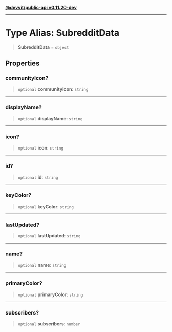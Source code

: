 [**@devvit/public-api v0.11.20-dev**](../../README.md)

---

# Type Alias: SubredditData

> **SubredditData** = `object`

## Properties

<a id="communityicon"></a>

### communityIcon?

> `optional` **communityIcon**: `string`

---

<a id="displayname"></a>

### displayName?

> `optional` **displayName**: `string`

---

<a id="icon"></a>

### icon?

> `optional` **icon**: `string`

---

<a id="id"></a>

### id?

> `optional` **id**: `string`

---

<a id="keycolor"></a>

### keyColor?

> `optional` **keyColor**: `string`

---

<a id="lastupdated"></a>

### lastUpdated?

> `optional` **lastUpdated**: `string`

---

<a id="name"></a>

### name?

> `optional` **name**: `string`

---

<a id="primarycolor"></a>

### primaryColor?

> `optional` **primaryColor**: `string`

---

<a id="subscribers"></a>

### subscribers?

> `optional` **subscribers**: `number`
